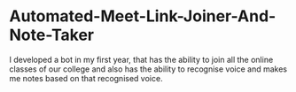 # Automated-Meet-Link-Joiner-And-Note-Taker
I developed a bot in my first year, that has the ability to join all the online classes of our college and also has the ability to recognise voice and makes me notes based on that recognised voice.
